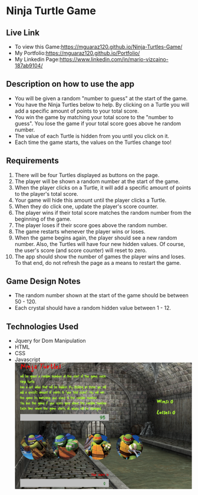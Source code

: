 # Ninja Turtle Game

## Live Link

- To view this Game:https://mguaraz120.github.io/Ninja-Turtles-Game/
- My Portfolio:https://mguaraz120.github.io/Portfolio/
- My Linkedin Page:https://www.linkedin.com/in/mario-vizcaino-187ab9104/

## Description on how to use the app

- You will be given a random "number to guess" at the start of the game.
- You have the Ninja Turtles below to help. By clicking on a Turtle you will add a specific amount of points to your total score.
- You win the game by matching your total score to the "number to guess". You lose the game if your total score goes above he random number.
- The value of each Turtle is hidden from you until you click on it.
- Each time the game starts, the values on the Turtles change too!

## Requirements

1. There will be four Turtles displayed as buttons on the page.
2. The player will be shown a random number at the start of the game.
3. When the player clicks on a Turtle, it will add a specific amount of points to the player's total score.
4. Your game will hide this amount until the player clicks a Turtle.
5. When they do click one, update the player's score counter.
6. The player wins if their total score matches the random number from the beginning of the game.
7. The player loses if their score goes above the random number.
8. The game restarts whenever the player wins or loses.
9. When the game begins again, the player should see a new random number. Also, the Turtles will have four new hidden values. Of course, the user's score (and score counter) will reset to zero.
10. The app should show the number of games the player wins and loses. To that end, do not refresh the page as a means to restart the game.

## Game Design Notes

- The random number shown at the start of the game should be between 50 - 120.
- Each crystal should have a random hidden value between 1 - 12.

## Technologies Used

- Jquery for Dom Manipulation
- HTML
- CSS
- Javascript
  ![Image description](assets/images/turtles1.PNG)
